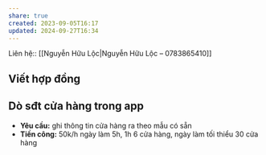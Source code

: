 ```yaml
---
share: true
created: 2023-09-05T16:17
updated: 2024-09-27T16:34
---
```

Liên hệ:: [[Nguyễn Hữu Lộc|Nguyễn Hữu Lộc – 0783865410]]
## Viết hợp đồng
## Dò sđt cửa hàng trong app 
- **Yêu cầu:** ghi thông tin cửa hàng ra theo mẫu có sẵn
- **Tiền công:** 50k/h ngày làm 5h, 1h 6 cửa hàng, ngày làm tối thiểu 30 cửa hàng